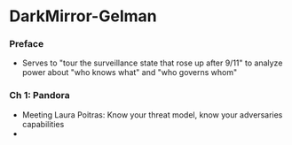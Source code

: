# DarkMirror-Gelman

### Preface

- Serves to "tour the surveillance state that rose up after 9/11" to analyze power about "who knows what" and "who governs whom"


### Ch 1: Pandora

- Meeting Laura Poitras: Know your threat model, know your adversaries capabilities
- 
